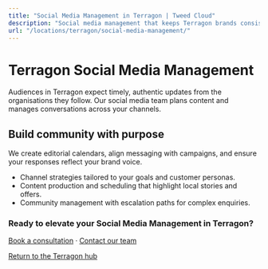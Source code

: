 ```yaml
---
title: "Social Media Management in Terragon | Tweed Cloud"
description: "Social media management that keeps Terragon brands consistent and engaging."
url: "/locations/terragon/social-media-management/"
---
```


# Terragon Social Media Management

Audiences in Terragon expect timely, authentic updates from the organisations they follow. Our social media team plans content and manages conversations across your channels.

## Build community with purpose

We create editorial calendars, align messaging with campaigns, and ensure your responses reflect your brand voice.

- Channel strategies tailored to your goals and customer personas.
- Content production and scheduling that highlight local stories and offers.
- Community management with escalation paths for complex enquiries.

### Ready to elevate your Social Media Management in Terragon?

[Book a consultation](/consultation/) · [Contact our team](/contact/)

[Return to the Terragon hub](/locations/terragon/)
